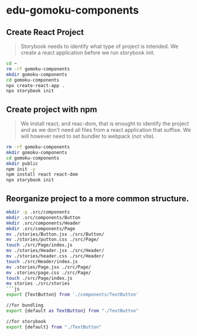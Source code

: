 # edu-gomoku-components

## Create React Project

> Storybook needs to identify what type of project is intended.
> We create a react application before we run storybook init.

```bash
cd ~
rm -rf gomoku-components
mkdir gomoku-components
cd gomoku-components
npx create-react-app .
npx storybook init
```

## Create project with npm
> We install react, and reac-dom, that is enought to identify the project and
> as we don't need all files from a react application that suffise.
> We will however need to set bundler to webpack (not vite).

```bash
rm -rf gomoku-components
mkdir gomoku-components
cd gomoku-components
mkdir public
npm init -y
npm install react react-dom
npx storybook init
```

## Reorganize project to a more common structure.

```bash
mkdir -p .src/components
mkdir .src/components/Button
mkdir .src/components/Header
mkdir .src/components/Page
mv ./stories/Button.jsx ./src/Button/
mv ./stories/putton.css ./src/Page/
touch ./src/Page/index.js
mv ./stories/Header.jsx ./src/Header/
mv ./stories/header.css ./src/Header/
touch ./src/Header/index.js
mv .stories/Page.jsx ./src/Page/
mv .stories/page.css ./src/Page/
touch ./src/Page/index.js
mv stories ./src/stories
```js
export {TextButton} from './components/TextButton'

//for bundling
export {default as TextButton} from "./TextButton" 

//for storybook
export {default} from "./TextButton"
```

